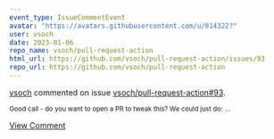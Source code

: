 ```yaml
---
event_type: IssueCommentEvent
avatar: "https://avatars.githubusercontent.com/u/814322?"
user: vsoch
date: 2023-01-06
repo_name: vsoch/pull-request-action
html_url: https://github.com/vsoch/pull-request-action/issues/93
repo_url: https://github.com/vsoch/pull-request-action
---
```


<a href='https://github.com/vsoch' target='_blank'>vsoch</a> commented on issue <a href='https://github.com/vsoch/pull-request-action/issues/93' target='_blank'>vsoch/pull-request-action#93</a>.

<small>Good call - do you want to open a PR to tweak this? We could just do:...</small>

<a href='https://github.com/vsoch/pull-request-action/issues/93' target='_blank'>View Comment</a>
